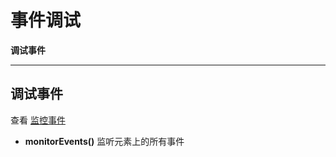 # 事件调试

**调试事件**

----

## 调试事件
查看 [监控事件](https://developers.google.com/web/tools/chrome-devtools/console/events#monitor_events)

* **monitorEvents()** 监听元素上的所有事件